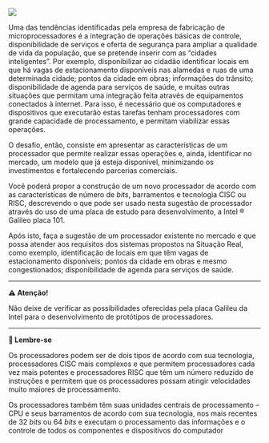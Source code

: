 [![](https://ampli-images.s3.amazonaws.com/production/4a69866f-11fa-4e0a-b60a-def84dd94667/original)](https://ampli-images.s3.amazonaws.com/production/4a69866f-11fa-4e0a-b60a-def84dd94667/original)

Uma das tendências identificadas pela empresa de fabricação de microprocessadores é a integração de operações básicas de controle, disponibilidade de serviços e oferta de segurança para ampliar a qualidade de vida da população, que se pretende inserir com as “cidades inteligentes”. Por exemplo, disponibilizar ao cidadão identificar locais em que há vagas de estacionamento disponíveis nas alamedas e ruas de uma determinada cidade; pontos da cidade em obras; informações do trânsito; disponibilidade de agenda para serviços de saúde, e muitas outras situações que permitam uma integração feita através de equipamentos conectados à internet. Para isso, é necessário que os computadores e dispositivos que executarão estas tarefas tenham processadores com grande capacidade de processamento, e permitam viabilizar essas operações.

O desafio, então, consiste em apresentar as características de um processador que permite realizar essas operações e, ainda, identificar no mercado, um modelo que já esteja disponível, minimizando os investimentos e fortalecendo parcerias comerciais.

Você poderá propor a construção de um novo processador de acordo com as características de número de _bits_, barramentos e tecnologia CISC ou RISC, descrevendo o que pode ser usado nesta sugestão de processador através do uso de uma placa de estudo para desenvolvimento, a Intel ® Galileo placa 101.

Após isto, faça a sugestão de um processador existente no mercado e que possa atender aos requisitos dos sistemas propostos na Situação Real, como exemplo, identificação de locais em que têm vagas de estacionamento disponíveis; pontos da cidade em obras e mesmo congestionados; disponibilidade de agenda para serviços de saúde.

_______

**⚠️ Atenção!**

Não deixe de verificar as possibilidades oferecidas pela placa Galileu da Intel para o desenvolvimento de protótipos de processadores.

_______

**📌 Lembre-se**

Os processadores podem ser de dois tipos de acordo com sua tecnologia, processadores CISC mais complexos e que permitem processadores cada vez mais potentes e processadores RISC que têm um número reduzido de instruções e permitem que os processadores possam atingir velocidades muito maiores de processamento.

Os processadores também têm suas unidades centrais de processamento – CPU e seus barramentos de acordo com sua tecnologia, nos mais recentes de 32 _bits_ ou 64 _bits_ e executam o processamento das informações e o controle de todos os componentes e dispositivos do computador